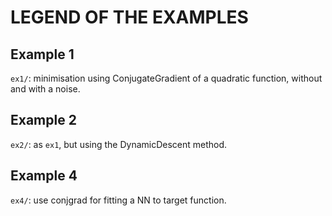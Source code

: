 # LEGEND OF THE EXAMPLES



## Example 1

`ex1/`: minimisation using ConjugateGradient of a quadratic function, without and with a noise.


## Example 2

`ex2/`: as `ex1`, but using the DynamicDescent method.


## Example 4

`ex4/`: use conjgrad for fitting a NN to target function.

